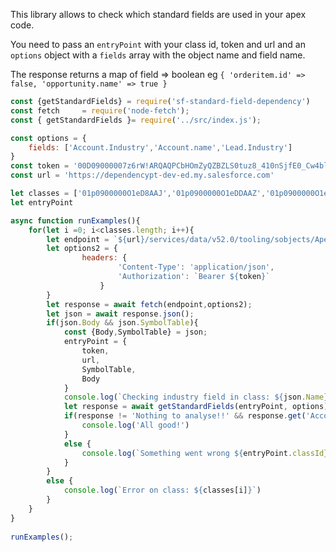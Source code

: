 This library allows to check which standard fields are used in your apex code.

You need to pass an `entryPoint` with your class id, token and url and an `options` object with a `fields` array with the object name and field name. 

The response returns a map of field => boolean eg `{ 'orderitem.id' => false, 'opportunity.name' => true }`

```Javascript
const {getStandardFields} = require('sf-standard-field-dependency')
const fetch 	= require('node-fetch');
const { getStandardFields }= require('../src/index.js');

const options = {
	fields: ['Account.Industry','Account.name','Lead.Industry']
}
const token = '00D09000007z6rW!ARQAQPCbHOmZyQZBZLS0tuz8_410nSjfE0_Cw4blNOa2Yddv1_Oa9uWtEyNqvadfNr_fIZGtr1jwunNvflVEkMUNWFBi8GX'
const url = 'https://dependencypt-dev-ed.my.salesforce.com'

let classes = ['01p0900000O1eD8AAJ','01p0900000O1eDDAAZ','01p0900000O1eDIAAZ','01p0900000O1eDNAAZ','01p0900000O1eQPAAZ','01p0900000O1eQUAAZ','01p0900000O1eI4AAJ','01p0900000O1ehAAAR','01p0900000O1ehFAAR']
let entryPoint

async function runExamples(){
	for(let i =0; i<classes.length; i++){
		let endpoint = `${url}/services/data/v52.0/tooling/sobjects/ApexClass/${classes[i]}`;
		let options2 = {
				headers: {
						'Content-Type': 'application/json',
						'Authorization': `Bearer ${token}`
					}
		}    
		let response = await fetch(endpoint,options2);
		let json = await response.json();
		if(json.Body && json.SymbolTable){
			const {Body,SymbolTable} = json;
			entryPoint = {
				token,
				url,
				SymbolTable,
				Body
			}
			console.log(`Checking industry field in class: ${json.Name}`)
			let response = await getStandardFields(entryPoint, options);
			if(response != 'Nothing to analyse!!' && response.get('Account.Industry') && !response.get('Account.name') && !response.get('Lead.Industry')){
				console.log('All good!')
			}
			else {
				console.log(`Something went wrong ${entryPoint.classId}`)
			}
		}
		else {
			console.log(`Error on class: ${classes[i]}`)
		}
	}
}
	
runExamples();